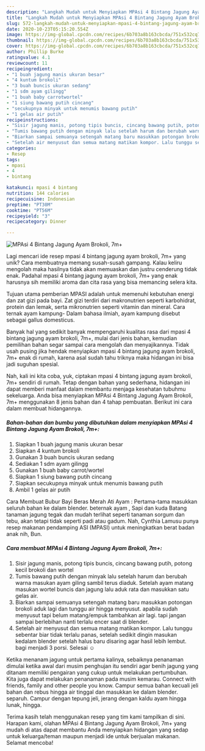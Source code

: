 ```yaml
---
description: "Langkah Mudah untuk Menyiapkan MPAsi 4 Bintang Jagung Ayam Brokoli, 7m+, Enak"
title: "Langkah Mudah untuk Menyiapkan MPAsi 4 Bintang Jagung Ayam Brokoli, 7m+, Enak"
slug: 572-langkah-mudah-untuk-menyiapkan-mpasi-4-bintang-jagung-ayam-brokoli-7m-enak
date: 2020-10-23T05:15:20.554Z
image: https://img-global.cpcdn.com/recipes/6b703a8b163cbcda/751x532cq70/mpasi-4-bintang-jagung-ayam-brokoli-7m-foto-resep-utama.jpg
thumbnail: https://img-global.cpcdn.com/recipes/6b703a8b163cbcda/751x532cq70/mpasi-4-bintang-jagung-ayam-brokoli-7m-foto-resep-utama.jpg
cover: https://img-global.cpcdn.com/recipes/6b703a8b163cbcda/751x532cq70/mpasi-4-bintang-jagung-ayam-brokoli-7m-foto-resep-utama.jpg
author: Phillip Burke
ratingvalue: 4.1
reviewcount: 11
recipeingredient:
- "1 buah jagung manis ukuran besar"
- "4 kuntum brokoli"
- "3 buah buncis ukuran sedang"
- "1 sdm ayam gilingg"
- "1 buah baby carrotwortel"
- "1 siung bawang putih cincang"
- "secukupnya minyak untuk menumis bawang putih"
- "1 gelas air putih"
recipeinstructions:
- "Sisir jagung manis, potong tipis buncis, cincang bawang putih, potong kecil brokoli dan wortel"
- "Tumis bawang putih dengan minyak lalu setelah harum dan berubah warna masukan ayam giling sambil terus diaduk. Setelah ayam matang masukan wortel buncis dan jagung lalu aduk rata dan masukkan satu gelas air."
- "Biarkan sampai semuanya setengah matang baru masukkan potongan brokoli aduk lagi dan tunggu air hingga menyusut. apabila sudah menyusut tapi belum matang/empuk tambahkan air lagi. tapi jangan sampai berlebihan nanti terlalu encer saat di blender."
- "Setelah air menyusut dan semua matang matikan kompor. Lalu tunggu sebentar biar tidak terlalu panas, setelah sedikit dingin masukan kedalam blender setelah halus baru disaring agar hasil lebih lembut. bagi menjadi 3 porsi. Selesai ☺️"
categories:
- Resep
tags:
- mpasi
- 4
- bintang

katakunci: mpasi 4 bintang 
nutrition: 144 calories
recipecuisine: Indonesian
preptime: "PT30M"
cooktime: "PT56M"
recipeyield: "3"
recipecategory: Dinner

---
```



![MPAsi 4 Bintang Jagung Ayam Brokoli, 7m+](https://img-global.cpcdn.com/recipes/6b703a8b163cbcda/751x532cq70/mpasi-4-bintang-jagung-ayam-brokoli-7m-foto-resep-utama.jpg)

Lagi mencari ide resep mpasi 4 bintang jagung ayam brokoli, 7m+ yang unik? Cara membuatnya memang susah-susah gampang. Kalau keliru mengolah maka hasilnya tidak akan memuaskan dan justru cenderung tidak enak. Padahal mpasi 4 bintang jagung ayam brokoli, 7m+ yang enak harusnya sih memiliki aroma dan cita rasa yang bisa memancing selera kita.

Tujuan utama pemberian MPASI adalah untuk memenuhi kebutuhan energi dan zat gizi pada bayi. Zat gizi terdiri dari makronutrien seperti karbohidrat, protein dan lemak, serta mikronutrien seperti vitamin dan mineral. Cara ternak ayam kampung- Dalam bahasa ilmiah, ayam kampung disebut sebagai gallus domesticus.

Banyak hal yang sedikit banyak mempengaruhi kualitas rasa dari mpasi 4 bintang jagung ayam brokoli, 7m+, mulai dari jenis bahan, kemudian pemilihan bahan segar sampai cara mengolah dan menyajikannya. Tidak usah pusing jika hendak menyiapkan mpasi 4 bintang jagung ayam brokoli, 7m+ enak di rumah, karena asal sudah tahu triknya maka hidangan ini bisa jadi suguhan spesial.


Nah, kali ini kita coba, yuk, ciptakan mpasi 4 bintang jagung ayam brokoli, 7m+ sendiri di rumah. Tetap dengan bahan yang sederhana, hidangan ini dapat memberi manfaat dalam membantu menjaga kesehatan tubuhmu sekeluarga. Anda bisa menyiapkan MPAsi 4 Bintang Jagung Ayam Brokoli, 7m+ menggunakan 8 jenis bahan dan 4 tahap pembuatan. Berikut ini cara dalam membuat hidangannya.

<!--inarticleads1-->

##### Bahan-bahan dan bumbu yang dibutuhkan dalam menyiapkan MPAsi 4 Bintang Jagung Ayam Brokoli, 7m+:

1. Siapkan 1 buah jagung manis ukuran besar
1. Siapkan 4 kuntum brokoli
1. Gunakan 3 buah buncis ukuran sedang
1. Sediakan 1 sdm ayam gilingg
1. Gunakan 1 buah baby carrot/wortel
1. Siapkan 1 siung bawang putih cincang
1. Siapkan secukupnya minyak untuk menumis bawang putih
1. Ambil 1 gelas air putih


Cara Membuat Bubur Bayi Beras Merah Ati Ayam : Pertama-tama masukkan seluruh bahan ke dalam blender. beternak ayam , Sapi dan kuda Batang tanaman jagung tegak dan mudah terlihat seperti tanaman sorgum dan tebu, akan tetapi tidak seperti padi atau gadum. Nah, Cynthia Lamusu punya resep makanan pendamping ASI (MPASI) untuk meningkatkan berat badan anak nih, Bun. 

<!--inarticleads2-->

##### Cara membuat MPAsi 4 Bintang Jagung Ayam Brokoli, 7m+:

1. Sisir jagung manis, potong tipis buncis, cincang bawang putih, potong kecil brokoli dan wortel
1. Tumis bawang putih dengan minyak lalu setelah harum dan berubah warna masukan ayam giling sambil terus diaduk. Setelah ayam matang masukan wortel buncis dan jagung lalu aduk rata dan masukkan satu gelas air.
1. Biarkan sampai semuanya setengah matang baru masukkan potongan brokoli aduk lagi dan tunggu air hingga menyusut. apabila sudah menyusut tapi belum matang/empuk tambahkan air lagi. tapi jangan sampai berlebihan nanti terlalu encer saat di blender.
1. Setelah air menyusut dan semua matang matikan kompor. Lalu tunggu sebentar biar tidak terlalu panas, setelah sedikit dingin masukan kedalam blender setelah halus baru disaring agar hasil lebih lembut. bagi menjadi 3 porsi. Selesai ☺️


Ketika menanam jagung untuk pertama kalinya, sebaiknya penanaman dimulai ketika awal dari musim penghujan itu sendiri agar benih jagung yang ditanam memiliki pengairan yang cukup untuk melakukan pertumbuhan. Kita juga dapat melakukan penanaman pada musim kemarau. Connect with friends, family and other people you know. Campur semua bahan kecuali jeli bahan dan rebus hingga air tinggal dan masukkan ke dalam blender. separuh. Campur dengan tepung jeli, jerang dengan kaldu ayam hingga lunak, hingga. 

Terima kasih telah menggunakan resep yang tim kami tampilkan di sini. Harapan kami, olahan MPAsi 4 Bintang Jagung Ayam Brokoli, 7m+ yang mudah di atas dapat membantu Anda menyiapkan hidangan yang sedap untuk keluarga/teman maupun menjadi ide untuk berjualan makanan. Selamat mencoba!

